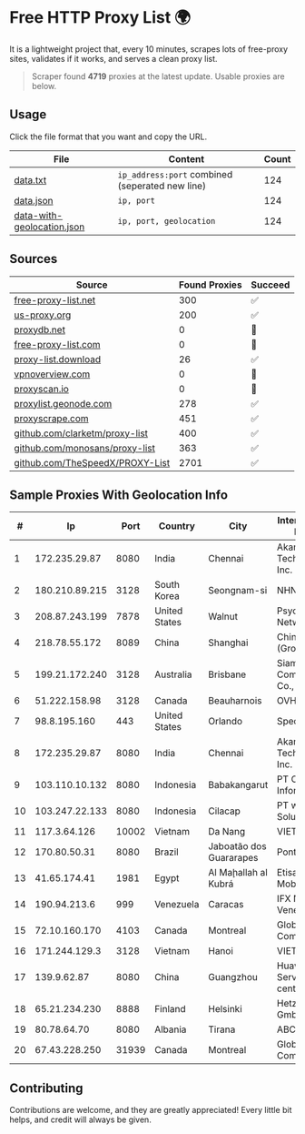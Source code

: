 
# Free HTTP Proxy List 🌍

It is a lightweight project that, every 10 minutes, scrapes lots of free-proxy sites, validates if it works, and serves a clean proxy list.


> Scraper found **4719** proxies at the latest update. Usable proxies are below.

## Usage

Click the file format that you want and copy the URL.


|File|Content|Count|
|----|-------|-----|
|[data.txt](https://raw.githubusercontent.com/themiralay/Proxy-List-World/master/data.txt)|`ip_address:port` combined (seperated new line)|124|
|[data.json](https://raw.githubusercontent.com/themiralay/Proxy-List-World/master/data.json)|`ip, port`|124|
|[data-with-geolocation.json](https://raw.githubusercontent.com/themiralay/Proxy-List-World/master/data-with-geolocation.json)|`ip, port, geolocation`|124|

## Sources

|Source|Found Proxies|Succeed|
|------|-------------|-------|
|[free-proxy-list.net](https://free-proxy-list.net)|300|✅|
|[us-proxy.org](https://www.us-proxy.org)|200|✅|
|[proxydb.net](http://proxydb.net)|0|🚫|
|[free-proxy-list.com](https://free-proxy-list.com/?page=&port=&type%5B%5D=http&type%5B%5D=https&up_time=0&search=Search)|0|🚫|
|[proxy-list.download](https://www.proxy-list.download/HTTP)|26|✅|
|[vpnoverview.com](https://vpnoverview.com/privacy/anonymous-browsing/free-proxy-servers)|0|🚫|
|[proxyscan.io](https://www.proxyscan.io)|0|🚫|
|[proxylist.geonode.com](https://proxylist.geonode.com/api/proxy-list?limit=300&page=1&sort_by=lastChecked&sort_type=desc&protocols=http,https)|278|✅|
|[proxyscrape.com](https://api.proxyscrape.com/v2/?request=displayproxies&protocol=http&timeout=10000&country=all&ssl=all&anonymity=all)|451|✅|
|[github.com/clarketm/proxy-list](https://raw.githubusercontent.com/clarketm/proxy-list/master/proxy-list-raw.txt)|400|✅|
|[github.com/monosans/proxy-list](https://raw.githubusercontent.com/monosans/proxy-list/main/proxies/http.txt)|363|✅|
|[github.com/TheSpeedX/PROXY-List](https://raw.githubusercontent.com/TheSpeedX/PROXY-List/master/http.txt)|2701|✅|


## Sample Proxies With Geolocation Info

|#|Ip|Port|Country|City|Internet Service Provider|
|-|--|----|-------|----|-------------------------|
|1|172.235.29.87|8080|India|Chennai|Akamai Technologies, Inc.|
|2|180.210.89.215|3128|South Korea|Seongnam-si|NHNCLOUD|
|3|208.87.243.199|7878|United States|Walnut|Psychz Networks|
|4|218.78.55.172|8089|China|Shanghai|China Telecom (Group)|
|5|199.21.172.240|3128|Australia|Brisbane|Siamdata Communication Co., ltd.|
|6|51.222.158.98|3128|Canada|Beauharnois|OVH SAS|
|7|98.8.195.160|443|United States|Orlando|Spectrum|
|8|172.235.29.87|8080|India|Chennai|Akamai Technologies, Inc.|
|9|103.110.10.132|8080|Indonesia|Babakangarut|PT Citra Jelajah Informatika|
|10|103.247.22.133|8080|Indonesia|Cilacap|PT wifian Solution|
|11|117.3.64.126|10002|Vietnam|Da Nang|VIETTEL|
|12|170.80.50.31|8080|Brazil|Jaboatão dos Guararapes|Ponte Digital|
|13|41.65.174.41|1981|Egypt|Al Maḩallah al Kubrá|Etisalat Misr Mobile BB|
|14|190.94.213.6|999|Venezuela|Caracas|IFX Networks Venezuela C.A.|
|15|72.10.160.170|4103|Canada|Montreal|GloboTech Communications|
|16|171.244.129.3|3128|Vietnam|Hanoi|VIETEL|
|17|139.9.62.87|8080|China|Guangzhou|Huawei Cloud Service data center|
|18|65.21.234.230|8888|Finland|Helsinki|Hetzner Online GmbH|
|19|80.78.64.70|8080|Albania|Tirana|ABCom|
|20|67.43.228.250|31939|Canada|Montreal|GloboTech Communications|



## Contributing

Contributions are welcome, and they are greatly appreciated! Every
little bit helps, and credit will always be given.

